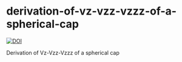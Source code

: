 # derivation-of-vz-vzz-vzzz-of-a-spherical-cap

[![DOI](https://zenodo.org/badge/5591046.svg)](https://zenodo.org/badge/latestdoi/5591046)

Derivation of Vz-Vzz-Vzzz of a spherical cap
